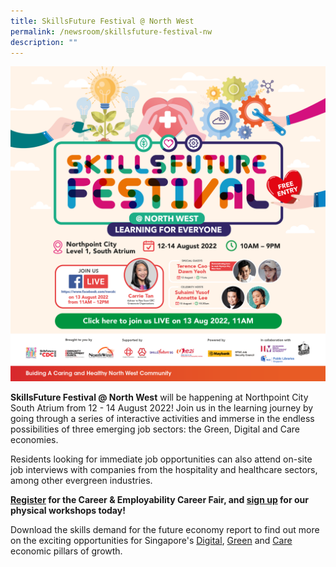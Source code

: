 ```yaml
---
title: SkillsFuture Festival @ North West
permalink: /newsroom/skillsfuture-festival-nw
description: ""
---
```

<a href="https://www.facebook.com/login/?next=https%3A%2F%2Fwww.facebook.com%2Fnwcdc%2F">
<img src="/images/NewsRoom/NWC206_CDC%20site%20Web%20Banner_2048x2048px_FA.png">
</a>

**SkillsFuture Festival @ North West** will be happening at Northpoint City South Atrium from 12 - 14 August 2022! Join us in the learning journey by going through a series of interactive activities and immerse in the endless possibilities of three emerging job sectors: the Green, Digital and Care economies.    

Residents looking for immediate job opportunities can also attend on-site job interviews with companies from the hospitality and healthcare sectors, among other evergreen industries.

**[Register](https://go.gov.sg/sff-e2i-northwest) for the Career & Employability Career Fair, and [sign up](https://go.gov.sg/nwskillup) for our physical workshops today!**

Download the skills demand for the future economy report to find out more on the exciting opportunities for Singapore's [Digital](https://go.gov.sg/digital-economy), [Green](https://go.gov.sg/green-economy) and [Care](https://go.gov.sg/care-economy) economic pillars of growth.
